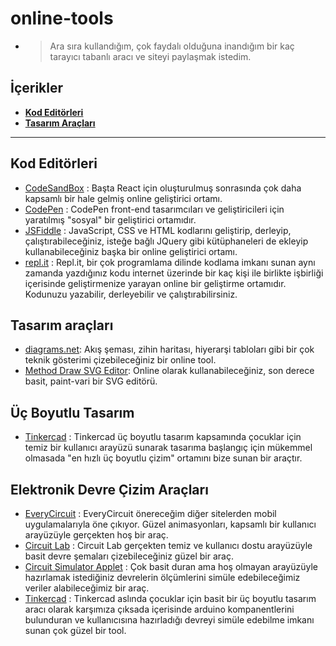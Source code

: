 # online-tools
* > Ara sıra kullandığım, çok faydalı olduğuna inandığım bir kaç tarayıcı tabanlı aracı ve siteyi paylaşmak istedim. 


## İçerikler
* **[Kod Editörleri](#kod-editorleri)**  
* **[Tasarım Araçları](#tasarim-araclari)**  
  
- - -

## Kod Editörleri
* [CodeSandBox](https://codesandbox.io/) : Başta React için oluşturulmuş sonrasında çok daha kapsamlı bir hale gelmiş online geliştirici ortamı.
* [CodePen](https://codepen.io) : CodePen front-end tasarımcıları ve geliştiricileri için yaratılmış "sosyal" bir geliştirici ortamıdır.
* [JSFiddle](https://jsfiddle.net/) : JavaScript, CSS ve HTML kodlarını geliştirip, derleyip, çalıştırabileceğiniz, isteğe bağlı JQuery gibi kütüphaneleri de ekleyip kullanabileceğiniz başka bir online geliştirici ortamı. 
* [repl.it](https://repl.it/~) : Repl.it, bir çok programlama dilinde kodlama imkanı sunan aynı zamanda yazdığınız kodu internet üzerinde bir kaç kişi ile birlikte işbirliği içerisinde geliştirmenize yarayan online bir geliştirme ortamıdır. Kodunuzu yazabilir, derleyebilir ve çalıştırabilirsiniz.

## Tasarım araçları
* [diagrams.net](https://app.diagrams.net/): Akış şeması, zihin haritası, hiyerarşi tabloları gibi bir çok teknik gösterimi çizebileceğiniz bir online tool.
* [Method Draw SVG Editor](https://editor.method.ac/): Online olarak kullanabileceğiniz, son derece basit, paint-vari bir SVG editörü.

## Üç Boyutlu Tasarım
* [Tinkercad](https://www.tinkercad.com/) : Tinkercad üç boyutlu tasarım kapsamında çocuklar için temiz bir kullanıcı arayüzü sunarak tasarıma başlangıç için mükemmel olmasada "en hızlı üç boyutlu çizim" ortamını bize sunan bir araçtır.

## Elektronik Devre Çizim Araçları
* [EveryCircuit](https://everycircuit.com/) : EveryCircuit önereceğim diğer sitelerden mobil uygulamalarıyla öne çıkıyor. Güzel animasyonları, kapsamlı bir kullanıcı arayüzüyle gerçekten hoş bir araç.
* [Circuit Lab](https://www.circuitlab.com/) : Circuit Lab gerçekten temiz ve kullanıcı dostu arayüzüyle basit devre şemaları çizebileceğiniz güzel bir araç.
* [Circuit Simulator Applet](http://www.falstad.com/circuit/) : Çok basit duran ama hoş olmayan arayüzüyle hazırlamak istediğiniz devrelerin ölçümlerini simüle edebileceğimiz veriler alabileceğimiz bir araç.
* [Tinkercad](https://www.tinkercad.com/) : Tinkercad aslında çocuklar için basit bir üç boyutlu tasarım aracı olarak karşımıza çıksada içerisinde arduino kompanentlerini bulunduran ve kullanıcısına hazırladığı devreyi simüle edebilme imkanı sunan çok güzel bir tool.
